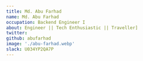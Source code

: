 ```yaml
---
title: Md. Abu Farhad
name: Md. Abu Farhad
occupation: Backend Engineer I
about: Engineer || Tech Enthusiastic || Traveller]
twitter: 
github: abufarhad
image: './abu-farhad.webp'
slack: U034YP2QA7P
---
```


